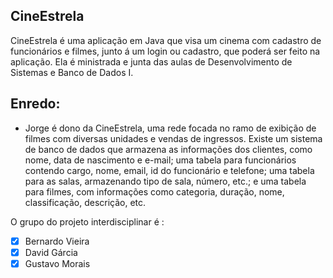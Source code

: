 ## CineEstrela

CineEstrela é uma aplicação em Java que visa um cinema com cadastro de funcionários e filmes, junto á um login ou cadastro, que poderá ser feito na aplicação.
Ela é ministrada e junta das aulas de Desenvolvimento de Sistemas e Banco de Dados I.

## Enredo: 
- Jorge é dono da CineEstrela, uma rede focada no ramo de exibição de filmes
  com diversas unidades e vendas de ingressos. Existe um sistema de banco de dados que armazena as informações dos clientes,
  como nome, data de nascimento e e-mail;
  uma tabela para funcionários contendo cargo, nome, email, id do funcionário e telefone;
  uma tabela para as salas, armazenando tipo de sala, número, etc.;
  e uma tabela para filmes, com informações como
  categoria, duração, nome, classificação, descrição, etc.


O grupo do projeto interdisciplinar é :

- [x] Bernardo Vieira
- [x] David Gárcia
- [x] Gustavo Morais
